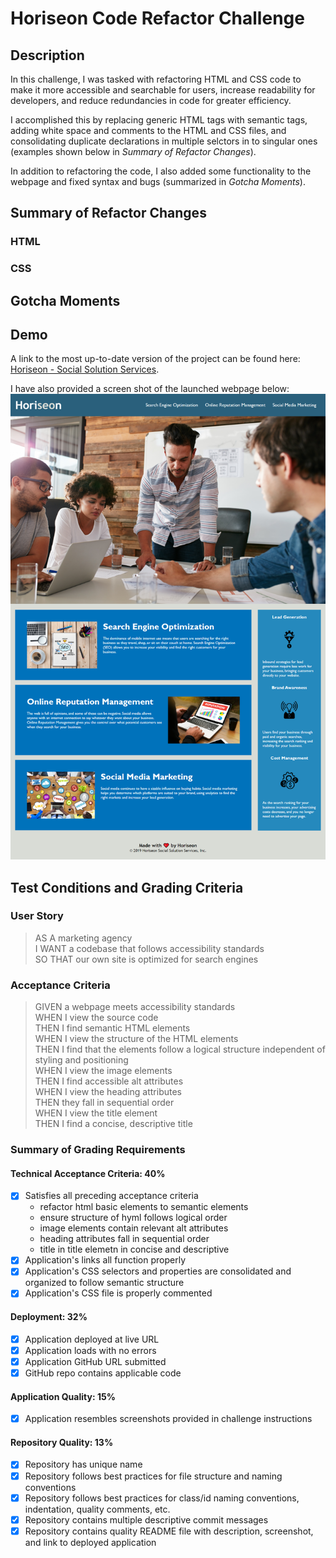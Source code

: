 # Horiseon Code Refactor Challenge
## Description
In this challenge, I was tasked with refactoring HTML and CSS code to make it more accessible and searchable for users, increase readability for developers, and reduce redundancies in code for greater efficiency.

I accomplished this by replacing generic HTML tags with semantic tags, adding white space and comments to the HTML and CSS files, and consolidating duplicate declarations in multiple selctors in to singular ones (examples shown below in *Summary of Refactor Changes*).

In addition to refactoring the code, I also added some functionality to the webpage and fixed syntax and bugs (summarized in *Gotcha Moments*).

## Summary of Refactor Changes
### HTML


### CSS

## Gotcha Moments


## Demo
A link to the most up-to-date version of the project can be found here: [Horiseon - Social Solution Services](https://glendonintendo.github.io/challenge1-horiseon-accessibility/).  

I have also provided a screen shot of the launched webpage below:
![Image](assets/images/horiseon-webpage-screenshot.png)

## Test Conditions and Grading Criteria
### User Story
>AS A marketing agency  
I WANT a codebase that follows accessibility standards  
SO THAT our own site is optimized for search engines

### Acceptance Criteria
>GIVEN a webpage meets accessibility standards  
WHEN I view the source code  
THEN I find semantic HTML elements  
WHEN I view the structure of the HTML elements  
THEN I find that the elements follow a logical structure independent of styling and positioning  
WHEN I view the image elements  
THEN I find accessible alt attributes  
WHEN I view the heading attributes  
THEN they fall in sequential order  
WHEN I view the title element  
THEN I find a concise, descriptive title

### Summary of Grading Requirements
#### Technical Acceptance Criteria: 40%
- [x] Satisfies all preceding acceptance criteria
    * refactor html basic elements to semantic elements
    * ensure structure of hyml follows logical order
    * image elements contain relevant alt attributes
    * heading attributes fall in sequential order
    * title in title elemetn in concise and descriptive
- [x] Application's links all function properly
- [x] Application's CSS selectors and properties are consolidated and organized to follow semantic structure
- [x] Application's CSS file is properly commented
#### Deployment: 32%
- [x] Application deployed at live URL
- [x] Application loads with no errors
- [x] Application GitHub URL submitted
- [x] GitHub repo contains applicable code
#### Application Quality: 15%
- [x] Application resembles screenshots provided in challenge instructions
#### Repository Quality: 13%
- [x] Repository has unique name
- [x] Repository follows best practices for file structure and naming conventions
- [x] Repository follows best practices for class/id naming conventions, indentation, quality comments, etc.
- [x] Repository contains multiple descriptive commit messages
- [x] Repository contains quality README file with description, screenshot, and link to deployed application
